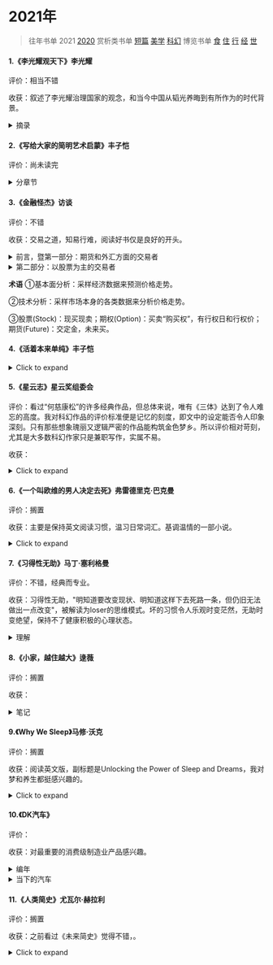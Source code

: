 # 2021年

> 往年书单 2021 [2020](2020书单.html)
> 赏析类书单  [短篇](短篇.html) [美学](美学.html) [科幻](科幻.html)
> 博览书单 [食](食.html) [住](住.html) [行](行.html) [经](经.html) [世](世.html)




#### 1.《李光耀观天下》李光耀

评价：相当不错

收获：叙述了李光耀治理国家的观念，和当今中国从韬光养晦到有所作为的时代背景。

<details>
  <summary>摘录</summary>
  <pre>
  在中国的历史上，一个强大的中央政府意味着和平繁荣的国家。一个软弱的中央意味着紊乱，国家将无宁日。<br>
	中国的社会流动性是存在的，还不是一个高度分化(基因和教育机会)的国家，比如英国。在新加坡，由于迅速发展教育，正处于比预想要超前地达到这种危险的境地。<br>
	中国毕竟不是一个新的强国，而是一个已睡醒的巨人，一个正在复兴的古老强国。我相信中国的愿望，是要成为世界上最强大的国家。问题在于，是否相信中国再三的承诺，即它只寻求和平崛起，绝不称霸。但这并不意味着中国与别国发生争端时都只是让步，随着力量对比的变化，中国将有更多表达喜恶的自由。如前外长杨洁篪所说，凡是关系到中国的核心利益，中国必须坚持其主张。<br>
	李光耀看出了美国的霸权主义。美国靠近中国的海岸，在东海所进行的间谍活动，如果是中国对美国做，美国将无法忍受。因此你可以想象中国人的感受。当他们能做到时，中国人会说“我不会到你的太平洋海岸，谁给你到这里来的权利？”美国人会说不吗？最终，强权即公理。<br>
	为什么苹果手机不是在中国发明的？中国的知识产权法和企业制度目前还不能提供足够的奖励，去解放我们从历史上明确了解到的中国人民拥有的创造力。但是我乐观地认为，目前的中国领导层有足够的意志和能力，理智地处理这些国内的挑战。<br>
	但李光耀的文章会单纯化、掩饰美国行径的目的，这也可能是小国生存的智慧，作为美国的安全合作伙伴得到军购方面的好处也必须支持它。但他也认同中国的外交政策更明智：他们不认为改变别人的制度关他们的事。制度怎么样，他们就怎么样去面对，并尽量从中获取好处，而不把自己套牢。<br>
	新加坡是一个弹丸小国，资源很少，所以需要一个超凡的领导团队。所以李光耀不希望实行两党制，这样政府会平庸。并且希望高薪养廉，招揽顶尖的从政人才。现在的年轻一代的内阁部长顺应民意，进行部长减薪，李光耀觉得是不妥的。<br>
	这样顶尖人才只愿意当半个任期的部长，就当是国民服役。政府形同旋转门，既缺乏对事物课题的深入了解，又找不到从长远的角度思考问题的动力。
	</pre>
</details>



#### 2.《写给大家的简明艺术启蒙》丰子恺

评价：尚未读完

<details>
  <summary>分章节</summary>
  <b>慈悲的滋味</b><br>
	<b>美的情绪</b><br>
	<b>认识绘画</b><br>
	<b>认识建筑</b><br>
	<b>音乐入门</b><br>
</details>




#### 3.《金融怪杰》访谈

评价：不错

收获：交易之道，知易行难，阅读好书仅是良好的开头。

<details>
  <summary>前言，暨第一部分：期货和外汇方面的交易者</summary>
  <pre>
  	只要人心亘古不变，华尔街就不会有新鲜的事。<br>
	市场参与者的情绪对价格变动的影响巨大。并且这种影响几乎完全无法精确估量，更难以准确确定(乐观)泡沫或(悲观)恐慌会持续多久，正因为如此，战胜市场才有如此之难。<br>
	“有效市场假说”理论的谬误是严重的（该假说认为投资者不可能通过分析以往价格获得高于市场平均水平的超额利润)。作者通过采访和分析，得出市场交易与国际象棋比赛更相似，都会有技能出众和技能匮乏、平平的参与者。<br>
	只是市场上的交易是比国际象棋更为繁复的博弈。高手对市场动向能得出与众不同、更胜一筹的解读。<br>
	风险控制绝对是交易制胜的关键，无论对自己的观点和研判多么深信不疑、自信满满。也坚决不在单笔交易中孤注一掷。<br>
<b>迈克尔・马库斯</b>（期货）<br>
ⅰ 止损持盈<br>
	最重要的交易法则也许就是持盈和止损。这两者同样重要。如果你不能坚定持有盈利的头寸，那么你总的盈利将无法弥补止损形成的总亏损。
	你也必须按照自己的方式行事，只要所用方法是符合交易基本原理的，而且有自己的风格和方法(适合自身特点)，那么利会大于弊，得会大于失。
	截至访谈时的过去两年里，马库斯也开始交易股票，交易股票时，他会更耐心。<br>
ⅱ 交易态度<br>
	追随趋势必须具有耐心。
	交易是绝对私人的事，你必须做好自己的功课，必须独立分析和判断。<br>
ⅲ 分析<br>
  最好的交易应该是以下三方面都对你有利，也就是基本面、技术面以及市场的情况、基调。<br>
<b>布鲁斯・科夫纳</b>（外汇、期货）<br>
i 交易态度<br>
	预见世界发生的变化，洞察有别于当前的格局和形势；在压力下能保持理性，并且恪守交易纪律。<br>
	交易是少数赢家通吃的“零和游戏”，需要后天的刻苦努力。<br>
	降低交易规模、降低头寸规模、降低持仓规模，牢记风险管理。对于任何一个级别的交易者，“冲动交易”都是致命伤。<br>
ii 分析<br>
	有上千种难以理解、不为人知的市场机制、因素在主导市场，在新闻、消息正式公布之前，在小交易员收到消息前，这些机制、因素已对市场发挥了作用，产生了影响。所以科夫纳也常在价格发生突破后才作跟进，但要识别假突破，他的经验是：<br>
	<font color="red">价格在突破前，盘整时间越久，盘整区域越稳固，当价格突破时，就越没人能够理解其中缘由，此时跟进交易通常风险报酬比良好。</font><br>
	(他认为，市场中对价格运动的解释越少，价格运动的有效性，可信度越高。反之，越被投机客关注，信号越可能是虚假。)<br>
iii 经验
	大熊市的特性和牛市的特性截然不同，总在急速猛烈的下跌后出现快速的反弹。总之很难玩，反应速度不够就亏。<br>
<b>理查德・丹尼斯</b>（期货）<br>
i 交易态度<br>
	对交易的印象、认知不要和鸭子一样。鸭子只有足够年幼，你就可以教会它们把军舰当成自己的妈妈。许多交易者也有如此情结，关注让自己大赚的第一笔交易是做多还是做空。这些交易者可能因此成为长期的“死多头”或者“死空头”。<br>
	你必须把风险降到最小，要把<font color="red"><b>资金保留</b></font>到为数不多的、能短期赚大钱的时候再用。把资金投入次优的交易，你是承担不起的。如果你这么做，等到短期赚大钱的时机到来，你早已筋疲力尽，资金耗尽了。好钢一定要用在刀刃上。<br>
	个人注：能冷静地保留子弹。<br>
ii 分析<br>
	股票vs期货：与商品期货市场上的价格波动相比，个股价格的波动更近乎随机。我认为，每只股票的基本面信息是不够多的，不足以使股价形成充分、显著的趋势性运动，不足以使股价运动摆脱随机特性。商品期货品种的数量哪有股票数量那么多。<br>
<b>保罗・都铎・琼斯</b>（期货）<br>
i 交易态度<br>
	琼斯在交易上极具灵活性，在观点上保持充分的弹性，这点也是琼斯交易成功的基础和关键。他转变观点，改变看法的时点恰到好处，非常及时。<br>
	供参考：在某种程度上，要想成为一名优秀的交易者，你必须做个逆向交易者，与大多数人的观点保持相反。（个人注：就是寻找市场的顶部和底部，琼斯认为某个市场长期趋势和短期趋势不符，就会进场试错。）但这是琼斯的技能，也有交易者认为“吃鱼要吃中段”，寻顶抄底比较难。<br>
	永远不要过度交易，不要仓位过重。<font color="red">交易制胜的关键在于第一流的出色防守，而非第一流的出色进攻。</font><br>
ii 分析<br>
iii 关于华尔街<br>
	错觉：因为我们作为交易公司具有某些特别的知识，所以我们能交易得好，而我们交易得好，其他人就要受到伤害。<br>
	实际：我们交易得成功不是因为我们拥有别人所不具有的某些知识，而是因为我们能做好自己的交易功课。任何人都能通过自身的努力从芸芸众生中脱颖而出。<br>
<b>盖瑞・贝弗德</b>（期货）<br>
i 交易态度<br>
	不要过度交易。那意味着交易者必须做对许多次，才能弥补高昂的交易成本。<font color="red">交易者要伺机而动，耐心等待交易良机的到来。</font><br>
	要学会耐心、坚定持有赚钱的好品种，也乐于认错止损亏损的品种。<br>
<b>艾迪・塞柯塔</b>（期货）<br>
i 人物<br>
	他编制了许多电脑程序来进行交易和分析，在心理学方面也高度敏锐和深刻洞察，能见微知著。比如他发现施瓦格的手表拨快了几分钟，从而察觉、捕捉到他的一项基本性格特征。<br>
	塞柯塔在毗邻Lake Tahoe的家中的办公室交易、工作，这儿有着田园诗般的景致。<br>
ii 经验<br>
	利多出尽（也叫兑现）是利空，利空出尽是利多。在市场还只有朦胧信息的时候,主力资金已经根据政策动向将这个消息带来的上涨或者下跌动力消化掉了。“市场透支新闻消息，提取做出反应，令消息效应大打折扣”。<br>
	这是塞柯塔第一次败绩的经验，从此也对运行规律越来越着迷。<br>
	他的交易原则：
	• 截断亏损（止损）
	• 让利润奔跑（持盈）
	• 不下重注
	• 坚定不移地遵循交易法则
	• 知道何时该打破交易法则，形成新的法则<br>
iii 交易态度<br>
	看重：长期趋势 > 当前技术图表上的价格形态 > 挑选好的价位做多或沽空<br>
	直觉是重要的，但要区别“直觉”（潜意识的分析）和“空想”（情绪刺激和欲望），后者是危险、有害的。<br>
iv 持盈止损<br>
	看涨就会做多，而不是等到价格回撤。当做多时，设置的止损点如被击穿，塞柯塔立马就会了结多头头寸，进行止损，否则就将一路持有，直到价格突破我的止盈点，才了结出场。<font color="red">注：</font>止损点一般是根据单笔交易的亏损不超过交易账户净资产的比如5%。<br>
<b>拉里・海特</b>（期货）<br>
i 交易态度<br>
	重视风险。<br>
	用于生活开支的钱永远不可投入交易。<br>
	</pre>
</details>

<details>
  <summary>第二部分：以股票为主的交易者</summary>
  <pre>
  股票市场中做中长久期配置的交易者一般只看基本面，即是否在估值偏低的时候买到。并不关心短期走势，也就是不去判断趋势，做“左侧交易“。<br>
  中长久期一般做好公司、大公司————”船大抗风险“。运作良好的大型公司，产业周期越长，理论上越稳定。股价大起大落，但放到3、5年来看，其实很多公司的基本面没有发生任何变化。所谓的：<br>
  <font color="red">公司没动，动的是人心。</font> 一语道明价值投资和投机性交易之间的组合关系<br>  <b>迈克尔・斯坦哈特</b>（股票）<br>
  i 交易态度<br>
  他不用技术图表，但对基本面十分看重，充分全面地了解所交易的股票。<br>
  ii 操作<br>
  斯坦哈特的买卖也可以用“投资”形容，因为他大量的操作是，更长期地持有以及买卖的理由更为复杂。他会深刻分析基本面，希望形成他确信的，并且与市场普遍看法有所不同的观点，即与众不同的观点。<br>
  <font color="red">注：</font>比如，大家都觉得国产车没影响力的时候，伯克希尔·哈撒维投资比亚迪。<br>
  iii 对冲基金<br>
  初始的”对冲“概念是完全着重、强调选股能力的。比如你看好福特，看空通用，那么你可以做多福特，并同时做空通用，多空头寸的规模相等。<br>
  现在”对冲基金“一词已有些名不符实了。现在的对冲基金都是有限合伙制的，一般合伙人通常根据基金的业绩得到回报，在交易操作上比传统的基金管理者更具弹性和灵活性。<br>
  进入对冲基金领域的人，不是对冲理论的实践者，他们更感兴趣的是可以自己当老板，自己替自己打工。因为徒有其名，所以他们对”对冲“这个名字感到尴尬。而且”对冲“一词含有做空的意思，但进行做空交易会被扣上”反美“的帽子，好像你全力支持灾祸，可以从中做空获利。<br>
  斯坦哈特嘲讽道，所以这些对冲基金用”私人合伙公司“一词自称。<br>
  现在纯粹对冲交易的实践者较少的原因是，需要动用大量资金，需要对冲操作和研判，且其中很大部分的资金投入是无效、抵消的。<br>
  iv 对冲基金 VS 共同基金<br>
  绝大多数共同基金所采用的交易策略都是<font color="red">买入并持有</font>。买进低估值的公司，减少交易次数。<br>
  上世纪中叶最常见的操作建议就是买入股票，然后藏进地下室，忘记买进这回事，长期持有下去。<br>
  v 访谈评价<br>
  施瓦格发现许多杰出的交易者都具有这样一个特点：<font color="red">当他们察觉到胜算很大的交易机会时，他们愿意并且能够下重注，敢于重仓出击。</font><br>
<b>威廉・欧奈尔</b><br>
	i 选股<br>
  </pre>
</details>





**术语**
①基本面分析：采样经济数据来预测价格走势。

②技术分析：采样市场本身的各类数据来分析价格走势。

③股票(Stock)：现买现卖；期权(Option)：买卖“购买权”，有行权日和行权价；期货(Future)：交定金，未来买。



#### 4.《活着本来单纯》丰子恺
<details>
  <summary>Click to expand</summary>
  whatever
</details>



#### 5.《星云志》星云奖组委会

评价：看过“何慈康松”的许多经典作品，但总体来说，唯有《三体》达到了令人难忘的高度。我对科幻作品的评价标准便是记忆的刻度，即文中的设定能否令人印象深刻。只有那些想象瑰丽又逻辑严密的作品能构筑金色梦乡。所以评价相对苛刻，尤其是大多数科幻作家只是兼职写作，实属不易。

收获：

<details>
  <summary>Click to expand</summary>
  whatever
</details>



#### 6.《一个叫欧维的男人决定去死》弗雷德里克·巴克曼

评价：搁置

收获：主要是保持英文阅读习惯，温习日常词汇。基调温情的一部小说。

<details>
  <summary>Click to expand</summary>
  whatever
</details>



#### 7.《习得性无助》马丁·塞利格曼

评价：不错，经典而专业。

收获：习得性无助，"明知道要改变现状、明知道这样下去死路一条，但仍旧无法做出一点改变"，被解读为loser的思维模式。坏的习惯令人乐观时变茫然，无助时变绝望，保持不了健康积极的心理状态。

<details>
  <summary>理解</summary>
  <pre>
  <b>习得性无助理论</b><br>
  三个必要的成分组成：关联性、认知以及行为。<br>
  <b>来源：</b>习得性无助是由于后天所受到的非预期内的挫折太多，且没有磨练出解决问题的恰当方法，而慢慢对现实丧失抵抗。<br>
  <b>关联性：</b>指人的行为和他之后经历结果之间的客观关系。分为不可控性和可控性<br>
  <b>认知：</b>指人感知、解释和推测关联性的方式。感知可能正确也可能与事实不符。推测是使用感知和解释去形成一种对未来的预期。<br>
  例：如果他经历了一次他认为是由自己的愚蠢所导致的失败，那么当他遇到需要智慧的情境时，他会预期自己再次失败。<br>
  <b>行为：</b>指是由关联性以及此人对它的认知所致的可观察的结果。如主动或被动。无助理论认为，个体对未来无助的预期会带来其他结果：认知迟滞、低自尊、沮丧、失去进取心，免疫系统的改变，以及生理疾病。
	</pre>
</details>



#### 8.《小家，越住越大》逯薇

评价：搁置

收获：

<details>
  <summary>笔记</summary>
  <pre>
  <b>逯薇</b> 万科广深地区副总建筑师 <br>
  你如何对待家，家便如何对待你
  </pre>
</details>



#### 9.《Why We Sleep》马修·沃克

评价：搁置

收获：阅读英文版，副标题是Unlocking the Power of Sleep and Dreams，我对梦和养生都挺感兴趣的。

<details>
  <summary>Click to expand</summary>
  whatever
</details>


#### 10.《DK汽车》

评价：

收获：对最重要的消费级制造业产品感兴趣。

<details>
  <summary>编年</summary>
  <pre>
  <b>1920年以前的第一批汽车</b><br>
  <font color='red'>梅赛德斯（Mercedes）</font>的故事
  戴姆勒、梅赛德斯、奔驰都是源于人名。Benz是历史上最重要的汽车革新者，Daimler也是汽车工程师，他们开创了各自的汽车品牌。拥有市场占有权的某位经销商以小女儿的名字来命名戴姆勒旗下某款车型，诞生一个新的品牌名称——Mercedes。
  20世纪20年代的经济萧条重创德国，两家公司合并，成立戴姆勒-奔驰股份公司，生产的汽车冠以梅赛德斯-奔驰品牌。<br>
  <font color='red'>福特（Ford）</font>Model T通过高效生产线生产出来，使数百万计美国人变成有车族。<br>
  <font color='red'>凯迪拉克（Cadillac）</font>在底特律成立，源于18世纪底特律的法国创建者的名字。创始人亨利·利兰，他创造了凯迪拉克和林肯两种车型，被誉为美国汽车工业的“精密生产大师”。<br>
  劳斯莱斯银魅（Rolls-Royce Silver Ghost）这款车帮助劳斯莱斯获得了“世界上最好的汽车”称号，是“手工工艺对工业设计的全面胜利”。<br>
  <b>20世纪20年代</b><br>
  <font color='red'>布加迪（Bugatti）</font>的Type 35B是法国赛车的标志，赛场上的优胜者，它很美，兼顾技术与艺术。<br>
  <font color='red'>劳斯莱斯（Rolls-Royce）</font>银魅连同幻影系列一起增强了劳斯莱斯的美誉。
  70年代后经历了国家所有、被英国机械集团买下、被大众买下大部分资产（但忽视了名字使用权）、被宝马买下使用劳斯莱斯名字的权利。<br>
  <font color='red'>雷诺（Renault）</font>源于创始人在家里一间小工厂的捣鼓。起初只为自己做了一辆。其设计方面的才能都被竞技场上的光辉成就所印证。<br>
  <font color='red'>阿尔法罗密欧（Alfa Romeo）</font>，6C 1750（旅行车）是它生产的最好的汽车之一。<br>
  <b>20世纪30年代</b><br>
  大萧条后的经济车型。<br>
  20世纪30年代意大利汽车品牌（阿尔法罗密欧、玛莎拉蒂）在欧洲汽车比赛中独占鳌头，此时英、法的势头正在消退。然而，不久以后德国政府的投资使德国赛车的速度和性能得到大幅提升，让其他国家的赛车只能望之兴叹。<br>
  <font color='red'>雪佛兰（Chevrolet）</font>，源于人名。Chevrolet是汽车公司的机械师，他也爱好参与汽车比赛。在创造纪录后，他的名字为大家所熟知，进入顶级赛车手行列。通用汽车的创始人被股东逐出公司后，他选中Chevrolet作为合作伙伴，成立了雪佛兰汽车公司。该公司快速发展并且最终被通用汽车买下。1936年~1976年，雪佛兰都是销售量最好的汽车品牌。就在大家都认为雪佛兰永远不会犯错时，他的一款车型发生了很多事故，消费者们抱怨其明知缺陷还生产该车，投诉接踵而至。
  雪佛兰克尔维特发布于1953年，它是美国首款产品跑车，也是美国历史上最早的迄今为止仍然在生产的跑车。<br>
  跑车：既能在公路上驾驶又能在赛场上驰骋的车型。<br>
  <font color='red'>大众（Volkswagen）</font>的对置式发动机。希特勒命令生产平民汽车（Volks Wagen）。汽车工程师设计了一款发动机，用空气冷却代替了水冷却。当汽车生产在二战后恢复时，这款简单实用的发动机继续在世界范围内热卖。直到2003年停产。<br>
  流线型汽车：欧美的车型设计师和工程师们把注意力转移到了空气动力学及其在最高车速和稳定加速方面的潜能上。林肯（Lincoln）的Zephyr成为了美国空气动力学车身的领导者。<br>
  <font color='red'>宝马（BMW）</font>的故事<br>
  宝马开始是飞机发动机的制造商，后来转做摩托车，在后来做汽车。"他们有令人惊讶的能力生产...强动力可靠的发动机"。而其他很多汽车品牌起初是不制造发动机的。<br>
  <b>20世纪40年代</b><br>
  Jeep是由福特和威利斯生产出来的，用于美军战场上的人员运输。没有预料到Jeep将会在和平时期当做运动汽车使用。诸如此类，战时的运输车、越野车因为简单、耐用，在战后也大有市场。其中福特的F系列是小卡车中的佼佼者。<br>
  1946年，国际汽车大奖赛恢复。（后改名Formula One，方程式指一组所有参赛车辆都必须遵守的规则。F1与勒芒、WRC并称为全球三大汽车赛事）<br>
  到1949年，美国人对车的需求基本满足，生产商开始在外形上改进以求得竞争优势。<br>
  捷豹（Jaguar）的故事<br>
  捷豹XK直列六缸发动机是汽车史上标志性发动机之一。创始人是摩托车爱好者，起初是创建公司，设计优美外观的摩托车车斗。被看中后，为汽车公司制作车身，设计的车身触感更好更个性化，受汽车爱好者的追捧。水到渠成，进入汽车行业。福特投资捷豹，2008年将其与路虎一起卖给印度的Tata集团。<br>
  <font color='red'>大众甲壳虫（Volkswagen Beetle）</font>，甲壳虫是汽车历史上最让人感叹的成功案例，它源于希特勒的一个小项目。他命令杰出的机械工程师为德国人设计一款造价低廉的汽车。<br>
  <font color='red'>雪铁龙（Citroen）的故事</font><br>
  创始人Citroen是汽车工业先驱者之一。他很懂经商，一战时变成军火制造商，成为富翁。战后，从底盘生产商购和车身生产商那里购进底盘和车身，然后做“组装”，再加些昂贵汽车才有的项目。在埃菲尔铁塔打广告。意识到市场的巨大潜力，他不停地改进底盘和发动机，做出了许多创新。有次某个新技术却出现问题，虽然大部分问题很快修复了，但公司的名誉却受到了损失。Citroen慢慢陷入一个怪圈：不停发布新产品来打压竞争对手雷诺的声音，可最终带来却是1934年的破产。之后遭遇债权人米其林接管、创始人去世、法国政府施救、失去品牌独立性（竞争对手标致买下股票并增持至90%）等经历。<br>
  <b>20世纪50年代</b><br>
  战后的美国汽车设计呈现大胆与浮华之势，直到1960年温和派设计才到来。<br>
  <font color='red'>福特（Ford）的故事</font><br>
  第一个发明了批量生产技术的汽车生产商。从那以后，成长为全球汽车巨人。该品牌的优势是其明智的产品路线。设计主管领导创意车身设计，技术主管领导等级操控。新千年经济大萧条时期，它是唯一没有经过政府救助而生存下来的大型美国汽车生产商（不过卖了一些资产，比如卖给Tata集团的捷豹路虎）。2010年，福特是美国三大汽车生产商日子最好过的一个，并且此时它已经进入了新领域：电动汽车、混合动力汽车和替代燃料领域。<br>
  <b>20世纪60年代</b><br>
  <b>20世纪70年代</b><br>
  <b>20世纪80年代</b><br>
  <b>20世纪90年代</b><br>
  <b>2000年以后</b><br>
  </pre>
</details>
<details>
  <summary>当下的汽车</summary>
  <pre>
  汽车之家的参数配置对比，十分详细有用，比如工信部综合油耗、行李箱容积。<br>
  <b>bba入门级</b><br>
  轿车好开，suv空间大方便搬家，得取舍。x2、gla、q3作为入门级，有点两边不靠，x1倒挺大。34c作为轿车，操控性比suv好点。注：34c，即宝马3系、奥迪A4L、奔驰C级。
  IIHS（美国公路安全保险协会）统计SUV死亡率比轿车低了大约50%。
  个人认为，如果不是经常跑高速，市内使用SUV更好，被动安全性更高。<br>
  <b>热销的SUV</b><br>
  X1/GLB/Q3/XT4/冒险家，就是5款最热门的豪华紧凑SUV。
  收藏了这篇中肯的<a href="https://zhuanlan.zhihu.com/p/258990612">文章</a>
  </pre>
</details>



#### 11.《人类简史》尤瓦尔·赫拉利

评价：搁置

收获：之前看过《未来简史》觉得不错，。

<details>
  <summary>Click to expand</summary>
  whatever
</details>

